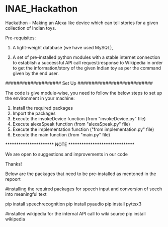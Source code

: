 # INAE_Hackathon
Hackathon - Making an Alexa like device which can tell stories for a given collection of Indian toys.

Pre-requisites: 

  1. A light-weight database (we have used MySQL), 

  2. A set of pre-installed python modules with a stable internet connection to establish a successful API call request/response to Wikipedia in order to get the              information/story of the given Indian toy as per the command given by the end user.


#################### Set Up ###########################

The code is give module-wise, you need to follow the below steps to set up the environment in your machine:

1. Install the required packages
2. Import the packages
3. Execute the invokeDevice function (from "invokeDevice.py" file)
4. Execute alexaSpeak function (from "alexaSpeak.py" file)
5. Execute the implementation function ("from implementation.py" file)
6. Execute the main function (from "main.py" file)

********************** NOTE ******************************

We are open to suggestions and improvements in our code

Thanks!




Below are the packages that need to be pre-installed as mentoned in the repoort

#installing the required packages for speech input and conversion of seech into meaningful text

pip install speechrecognition
pip install pyaudio
pip install pyttsx3

#installed wikipedia for the internal API call to wiki source
pip install wikipedia
